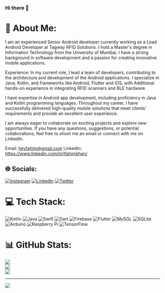 ### Hi there 👋
# 💫 About Me:
I am an experienced Senior Android developer currently working as a Lead Android Developer at Tagway RFID Solutions. I hold a Master's degree in Information Technology from the University of Mumbai, I have a strong background in software development and a passion for creating innovative mobile applications.

Experience:
In my current role, I lead a team of developers, contributing to the architecture and development of the Android applications. I specialize in Java, Kotlin, and frameworks like Android, Flutter and IOS, with Additional hands-on experience in integrating RFID scanners and BLE hardware.


I have expertise in Android app development, including proficiency in Java and Kotlin programming languages. Throughout my career, I have successfully delivered high-quality mobile solutions that meet clients' requirements and provide an excellent user experience.

I am always eager to collaborate on exciting projects and explore new opportunities. If you have any questions, suggestions, or potential collaborations, feel free to shoot me an email or connect with me on LinkedIn.

Email: heyfahim@gmail.com
LinkedIn: https://www.linkedin.com/in/ifahimkhan/



## 🌐 Socials:
[![Instagram](https://img.shields.io/badge/Instagram-%23E4405F.svg?logo=Instagram&logoColor=white)](https://instagram.com/i_fahimkhan) [![LinkedIn](https://img.shields.io/badge/LinkedIn-%230077B5.svg?logo=linkedin&logoColor=white)](https://linkedin.com/in/ifahimkhan) [![Twitter](https://img.shields.io/badge/Twitter-%231DA1F2.svg?logo=Twitter&logoColor=white)](https://twitter.com/I_fahimkhan) 

# 💻 Tech Stack:
![Kotlin](https://img.shields.io/badge/kotlin-%230095D5.svg?style=for-the-badge&logo=kotlin&logoColor=white) ![Java](https://img.shields.io/badge/java-%23ED8B00.svg?style=for-the-badge&logo=java&logoColor=white) ![Swift](https://img.shields.io/badge/swift-F54A2A?style=for-the-badge&logo=swift&logoColor=white) ![Dart](https://img.shields.io/badge/dart-%230175C2.svg?style=for-the-badge&logo=dart&logoColor=white) ![Firebase](https://img.shields.io/badge/firebase-%23039BE5.svg?style=for-the-badge&logo=firebase) ![Flutter](https://img.shields.io/badge/Flutter-%2302569B.svg?style=for-the-badge&logo=Flutter&logoColor=white) ![MySQL](https://img.shields.io/badge/mysql-%2300f.svg?style=for-the-badge&logo=mysql&logoColor=white) ![SQLite](https://img.shields.io/badge/sqlite-%2307405e.svg?style=for-the-badge&logo=sqlite&logoColor=white) ![Arduino](https://img.shields.io/badge/-Arduino-00979D?style=for-the-badge&logo=Arduino&logoColor=white) ![Raspberry Pi](https://img.shields.io/badge/-RaspberryPi-C51A4A?style=for-the-badge&logo=Raspberry-Pi) ![TensorFlow](https://img.shields.io/badge/TensorFlow-%23FF6F00.svg?style=for-the-badge&logo=TensorFlow&logoColor=white)
# 📊 GitHub Stats:
![](https://github-readme-stats.vercel.app/api?username=ifahimkhan&theme=default&hide_border=false&include_all_commits=false&count_private=false)<br/>
![](https://github-readme-streak-stats.herokuapp.com/?user=ifahimkhan&theme=default&hide_border=false)<br/>
![](https://github-readme-stats.vercel.app/api/top-langs/?username=ifahimkhan&theme=default&hide_border=false&include_all_commits=false&count_private=false&layout=compact)

---
[![](https://visitcount.itsvg.in/api?id=ifahimkhan&icon=0&color=0)](https://visitcount.itsvg.in)

<!-- Proudly created with GPRM ( https://gprm.itsvg.in ) -->
<!--
**ifahimkhan/ifahimkhan** is a ✨ _special_ ✨ repository because its `README.md` (this file) appears on your GitHub profile.

Here are some ideas to get you started:

- 🔭 I’m currently working on ...
- 🌱 I’m currently learning ...
- 👯 I’m looking to collaborate on ...
- 🤔 I’m looking for help with ...
- 💬 Ask me about ...
- 📫 How to reach me: ...
- 😄 Pronouns: ...
- ⚡ Fun fact: ...
-->
